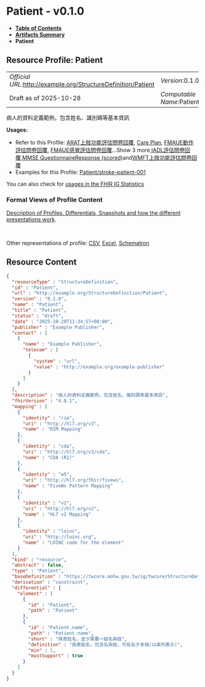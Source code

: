 # Patient - v0.1.0

* [**Table of Contents**](toc.md)
* [**Artifacts Summary**](artifacts.md)
* **Patient**

## Resource Profile: Patient 

| | |
| :--- | :--- |
| *Official URL*:http://example.org/StructureDefinition/Patient | *Version*:0.1.0 |
| Draft as of 2025-10-28 | *Computable Name*:Patient |

 
病人的資料定義範例，包含姓名、識別碼等基本資訊 

**Usages:**

* Refer to this Profile: [ARAT上肢功能評估問卷回覆](StructureDefinition-ARATQuestionnaireResponse.md), [Care Plan](StructureDefinition-CarePlan.md), [FMAUE動作評估問卷回覆](StructureDefinition-FMAUEMotionQuestionnaireResponse.md), [FMAUE感覺評估問卷回覆](StructureDefinition-FMAUESensoryQuestionnaireResponse.md)...Show 3 more,[IADL評估問卷回覆](StructureDefinition-IADLQuestionnaireResponse.md),[MMSE QuestionnaireResponse (scored)](StructureDefinition-MMSEQuestionnaireResponse.md)and[WMFT上肢功能評估問卷回覆](StructureDefinition-WMFTQuestionnaireResponse.md)
* Examples for this Profile: [Patient/stroke-patient-001](Patient-stroke-patient-001.md)

You can also check for [usages in the FHIR IG Statistics](https://packages2.fhir.org/xig/fhir.example|current/StructureDefinition/Patient)

### Formal Views of Profile Content

 [Description of Profiles, Differentials, Snapshots and how the different presentations work](http://build.fhir.org/ig/FHIR/ig-guidance/readingIgs.html#structure-definitions). 

 

Other representations of profile: [CSV](StructureDefinition-Patient.csv), [Excel](StructureDefinition-Patient.xlsx), [Schematron](StructureDefinition-Patient.sch) 



## Resource Content

```json
{
  "resourceType" : "StructureDefinition",
  "id" : "Patient",
  "url" : "http://example.org/StructureDefinition/Patient",
  "version" : "0.1.0",
  "name" : "Patient",
  "title" : "Patient",
  "status" : "draft",
  "date" : "2025-10-28T11:34:57+08:00",
  "publisher" : "Example Publisher",
  "contact" : [
    {
      "name" : "Example Publisher",
      "telecom" : [
        {
          "system" : "url",
          "value" : "http://example.org/example-publisher"
        }
      ]
    }
  ],
  "description" : "病人的資料定義範例，包含姓名、識別碼等基本資訊",
  "fhirVersion" : "4.0.1",
  "mapping" : [
    {
      "identity" : "rim",
      "uri" : "http://hl7.org/v3",
      "name" : "RIM Mapping"
    },
    {
      "identity" : "cda",
      "uri" : "http://hl7.org/v3/cda",
      "name" : "CDA (R2)"
    },
    {
      "identity" : "w5",
      "uri" : "http://hl7.org/fhir/fivews",
      "name" : "FiveWs Pattern Mapping"
    },
    {
      "identity" : "v2",
      "uri" : "http://hl7.org/v2",
      "name" : "HL7 v2 Mapping"
    },
    {
      "identity" : "loinc",
      "uri" : "http://loinc.org",
      "name" : "LOINC code for the element"
    }
  ],
  "kind" : "resource",
  "abstract" : false,
  "type" : "Patient",
  "baseDefinition" : "https://twcore.mohw.gov.tw/ig/twcore/StructureDefinition/Patient-twcore",
  "derivation" : "constraint",
  "differential" : {
    "element" : [
      {
        "id" : "Patient",
        "path" : "Patient"
      },
      {
        "id" : "Patient.name",
        "path" : "Patient.name",
        "short" : "病患姓名，至少需要一組名與姓",
        "definition" : "病患姓名，包含名與姓，可有名子多個(以串列表示)",
        "min" : 1,
        "mustSupport" : true
      }
    ]
  }
}

```

